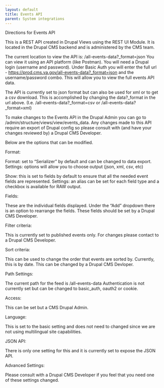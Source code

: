 ```yaml
---
layout: default
title: Events API
parent: System integrations
---
```

Directions for Events API

This is a REST API created in Drupal Views using the REST UI Module. It is located in the Drupal CMS backend and is administered by the CMS team.

The current location to view the API is: /all-events-data?_format=json
You can view it using an API platform (like Postman).
You will need a Drupal login (username and password). Under Basic Auth you will enter the full url - https://prod.cms.va.gov/all-events-data?_format=json and the username/password combo.
This will allow you to view the full events API data.

The API is currently set to json format but can also be used for xml or to get a csv download. This is accomplished by changing the data?_format in the url above. (I.e. /all-events-data?_format=csv or  /all-events-data?_format=xml)

To make changes to the Events API in the Drupal Admin you can go to /admin/structure/views/view/events_data. Any changes made to this API require an export of Drupal config so please consult with (and have your changes reviewed by) a Drupal CMS Developer.

Below are the options that can be modified.

Format:

  Format: set to “Serializer” by default and can be changed to data export.
  Settings: options will allow you to choose output (json, xml, csv, etc)

  Show: this is set to fields by default to ensure that all the needed event fields are represented.
  Settings: an alias can be set for each field type and a checkbox is available for RAW output.

Fields:

  These are the individual fields displayed.
  Under the “Add” dropdown there is an option to rearrange the fields.
  These fields should be set by a Drupal CMS Developer.

Filter criteria:

  This is currently set to published events only.
  For changes please contact to a Drupal CMS Developer.

Sort criteria:

  This can be used to change the order that events are sorted by. Currently, this is by date. This can be changed by a Drupal CMS Devloper.

Path Settings:

  The current path for the feed is /all-events-data
  Authentication is not currently set but can be changed to basic_auth, oauth2 or cookie.

Access:

  This can be set but a CMS Drupal Admin.

Language:

  This is set to the basic setting and does not need to changed since we are not using multilingual site capabilities.

JSON API:

  There is only one setting for this and it is currently set to expose the JSON API.

Advanced Settings:

  Please consult with a Drupal CMS Developer if you feel that you need one of these settings changed.
